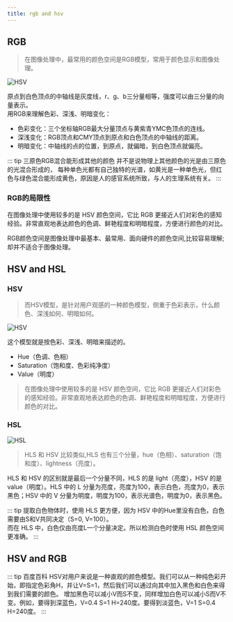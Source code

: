 ```yaml
---
title: rgb and hsv
---
```

## RGB
> 在图像处理中，最常用的颜色空间是RGB模型，常用于颜色显示和图像处理。

![HSV](https://cdn.jsdelivr.net/gh/can-dy-jack/vuepress@master/images/rgb.jpeg)

原点到白色顶点的中轴线是灰度线，r、g、b三分量相等，强度可以由三分量的向量表示。  
用RGB来理解色彩、深浅、明暗变化：

- 色彩变化：三个坐标轴RGB最大分量顶点与黄紫青YMC色顶点的连线。
- 深浅变化：RGB顶点和CMY顶点到原点和白色顶点的中轴线的距离。
- 明暗变化：中轴线的点的位置，到原点，就偏暗，到白色顶点就偏亮。

::: tip 三原色RGB混合能形成其他的颜色
并不是说物理上其他颜色的光是由三原色的光混合形成的， 每种单色光都有自己独特的光谱，如黄光是一种单色光，但红色与绿色混合能形成黄色，原因是人的感官系统所致，与人的生理系统有关。
::: 

### RGB的局限性

在图像处理中使用较多的是 HSV 颜色空间，它比 RGB 更接近人们对彩色的感知经验。非常直观地表达颜色的色调、鲜艳程度和明暗程度，方便进行颜色的对比。

RGB颜色空间是图像处理中最基本、最常用、面向硬件的颜色空间,比较容易理解;却并不适合于图像处理。

## HSV and HSL
### HSV
> 而HSV模型，是针对用户观感的一种颜色模型，侧重于色彩表示，什么颜色、深浅如何、明暗如何。

![HSV](https://cdn.jsdelivr.net/gh/can-dy-jack/vuepress@master/images/HSV.jpg)

这个模型就是按色彩、深浅、明暗来描述的。  
- Hue（色调、色相）
- Saturation（饱和度、色彩纯净度）
- Value（明度）

> 在图像处理中使用较多的是 HSV 颜色空间，它比 RGB 更接近人们对彩色的感知经验。非常直观地表达颜色的色调、鲜艳程度和明暗程度，方便进行颜色的对比。

### HSL
![HSL](https://cdn.jsdelivr.net/gh/can-dy-jack/vuepress@master/images/HSL.jpg)

> HLS 和 HSV 比较类似,HLS 也有三个分量，hue（色相）、saturation（饱和度）、lightness（亮度）。

HLS 和 HSV 的区别就是最后一个分量不同，HLS 的是 light（亮度），HSV 的是 value（明度）。HLS 中的 L 分量为亮度，亮度为100，表示白色，亮度为0，表示黑色；HSV 中的 V 分量为明度，明度为100，表示光谱色，明度为0，表示黑色。

::: tip
提取白色物体时，使用 HLS 更方便，因为 HSV 中的Hue里没有白色，白色需要由S和V共同决定（S=0, V=100）。  
而在 HLS 中，白色仅由亮度L一个分量决定。所以检测白色时使用 HSL 颜色空间更准确。
:::

## HSV and RGB

::: tip 百度百科
HSV对用户来说是一种直观的颜色模型。我们可以从一种纯色彩开始，即指定色彩角H，并让V=S=1，然后我们可以通过向其中加入黑色和白色来得到我们需要的颜色。
增加黑色可以减小V而S不变，同样增加白色可以减小S而V不变。例如，要得到深蓝色，V=0.4 S=1 H=240度。要得到淡蓝色，V=1 S=0.4 H=240度。
:::

